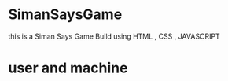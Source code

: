 # SimanSaysGame
this is a Siman Says Game Build using HTML , CSS , JAVASCRIPT

# user and machine


